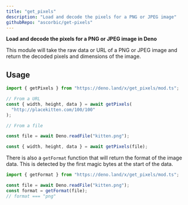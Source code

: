 ```yaml
---
title: "get_pixels"
description: "Load and decode the pixels for a PNG or JPEG image"
githubRepo: "ascorbic/get-pixels"
---
```


**Load and decode the pixels for a PNG or JPEG image in Deno**

This module will take the raw data or URL of a PNG or JPEG image and return the
decoded pixels and dimensions of the image.

## Usage

```ts
import { getPixels } from "https://deno.land/x/get_pixels/mod.ts";

// From a URL
const { width, height, data } = await getPixels(
  "http://placekitten.com/100/100"
);

// From a file

const file = await Deno.readFile("kitten.png");

const { width, height, data } = await getPixels(file);
```

There is also a `getFormat` function that will return the format of the image
data. This is detected by the first magic bytes at the start of the data.

```ts
import { getFormat } from "https://deno.land/x/get_pixels/mod.ts";

const file = await Deno.readFile("kitten.png");
const format = getFormat(file);
// format === "png"
```
